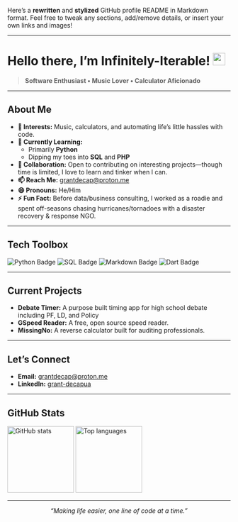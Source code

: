 Here’s a **rewritten** and **stylized** GitHub profile README in Markdown format. Feel free to tweak any sections, add/remove details, or insert your own links and images!

---

# Hello there, I’m Infinitely-Iterable! <img src="https://media.giphy.com/media/hvRJCLFzcasrR4ia7z/giphy.gif" width="28" alt="wave">

> **Software Enthusiast • Music Lover • Calculator Aficionado**

---

## About Me
- **👀 Interests:** Music, calculators, and automating life’s little hassles with code.  
- **🌱 Currently Learning:**  
  - Primarily **Python**  
  - Dipping my toes into **SQL** and **PHP**  
- **💞️ Collaboration:** Open to contributing on interesting projects—though time is limited, I love to learn and tinker when I can.  
- **📫 Reach Me:** [grantdecap@proton.me](mailto:grantdecap@proton.me)  
- **😄 Pronouns:** He/Him  
- **⚡ Fun Fact:** Before data/business consulting, I worked as a roadie and spent off-seasons chasing hurricanes/tornadoes with a disaster recovery & response NGO.

---

## Tech Toolbox
<!-- Add or remove tools as needed -->
<p align="left">
  <img src="https://img.shields.io/badge/Python-3776AB?style=flat&logo=python&logoColor=white" alt="Python Badge"/>
  <img src="https://img.shields.io/badge/SQL-4479A1?style=flat&logo=postgresql&logoColor=white" alt="SQL Badge"/>
  <img src="https://img.shields.io/badge/Markdown-000000?style=flat&logo=markdown&logoColor=white" alt="Markdown Badge"/>
  <img src="https://img.shields.io/badge/Dart-0175C2?style=flat&logo=dart&logoColor=white" alt="Dart Badge"/>

</p>

---

## Current Projects
<!-- Placeholder: describe or link to your favorite repos/projects here -->
- **Debate Timer:** A purpose built timing app for high school debate including PF, LD, and Policy  
- **GSpeed Reader:** A free, open source speed reader.  
- **MissingNo:** A reverse calculator built for auditing professionals.

---

## Let’s Connect
- **Email:** [grantdecap@proton.me](mailto:grantdecap@proton.me)  
- **LinkedIn:** [grant-decapua](www.linkedin.com/in/grant-decapua)  

---

## GitHub Stats
<!-- Optional: Insert dynamic stats if you’d like (e.g., using GitHub-readme-stats) -->
<p align="left">
  <img src="https://github-readme-stats.vercel.app/api?username=Infinitely-Iterable&show_icons=true&theme=radical" height="150" alt="GitHub stats" />
  <img src="https://github-readme-stats.vercel.app/api/top-langs/?username=Infinitely-Iterable&layout=compact&theme=radical" height="150" alt="Top languages" />
</p>

---

<p align="center">
  <em>“Making life easier, one line of code at a time.”</em>
</p>

